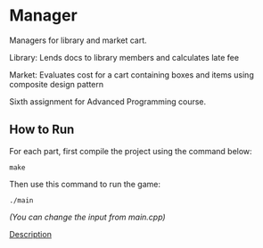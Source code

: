 # Manager
Managers for library and market cart.

Library: Lends docs to library members and calculates late fee

Market: Evaluates cost for a cart containing boxes and items using composite design pattern

Sixth assignment for Advanced Programming course.


## How to Run

For each part, first compile the project using the command below:

```
make
```

Then use this command to run the game:
```
./main
```

<i>(You can change the input from main.cpp)</i>

[Description](Description-A6.pdf)
